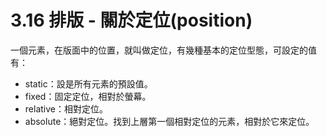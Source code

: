 # 3.16 排版 - 關於定位\(position\)

一個元素，在版面中的位置，就叫做定位，有幾種基本的定位型態，可設定的值有：

* static：設是所有元素的預設值。
* fixed：固定定位，相對於螢幕。
* relative：相對定位。
* absolute：絕對定位。找到上層第一個相對定位的元素，相對於它來定位。




